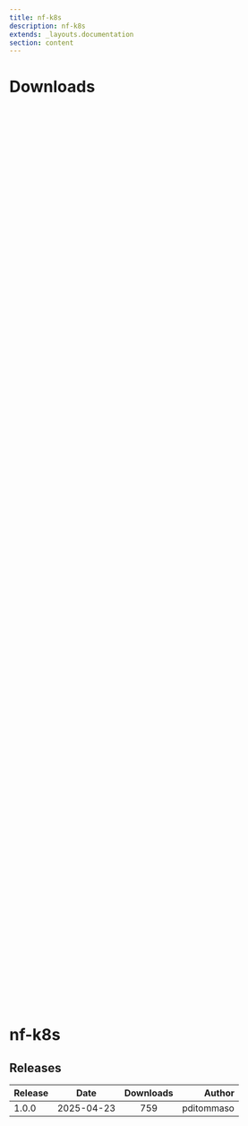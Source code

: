```yaml
---
title: nf-k8s
description: nf-k8s
extends: _layouts.documentation
section: content
---
```


# Downloads

<div style="position: relative; height:40vh; width:80vw">
    <canvas id="releases"></canvas>
</div>
<script type="module" src="nf-plugin-stats/docs/nf-k8s/nf-k8s.js"></script>

# nf-k8s

## Releases

| Release                               |                       Date                       |                   Downloads                    |                           Author |
| :------------ |:------------------------------------------------:|:----------------------------------------------:|---------------------------------:|
 |  1.0.0                                               | 2025-04-23                                          | 759                                                | pditommaso                                         |
